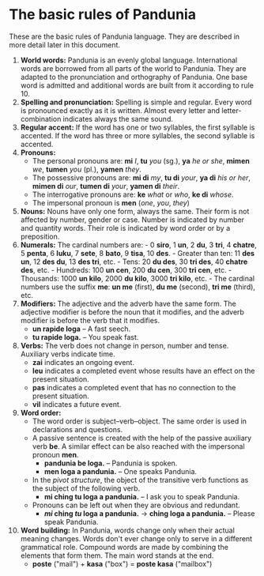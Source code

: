 # The basic rules of Pandunia

These are the basic rules of Pandunia language.
They are described in more detail later in this document.

1. **World words:**
   Pandunia is an evenly global language.
   International words are borrowed from all parts of the world to Pandunia.
   They are adapted to the pronunciation and orthography of Pandunia.
   One base word is admitted and additional words are built from it according to rule 10.
2. **Spelling and pronunciation:**
   Spelling is simple and regular.
   Every word is pronounced exactly as it is written.
   Almost every letter and letter-combination indicates always the same sound.
3. **Regular accent:**
   If the word has one or two syllables, the first syllable is accented.
   If the word has three or more syllables, the second syllable is accented.
4. **Pronouns:**
    - The personal pronouns are:
     **mi** _I_, **tu** _you_ (sg.), **ya** _he or she_,
     **mimen** _we_, **tumen** _you_ (pl.), **yamen** _they_.
    - The possessive pronouns are:
      **mi di** _my_, **tu di** _your_, **ya di** _his or her_,
      **mimen di** _our_, **tumen di** _your_, **yamen di** _their_.
     - The interrogative pronouns are: **ke** _what_ or _who_, **ke di** _whose_.
     - The impersonal pronoun is
       **men**
       (_one_, _you_, _they_)
5. **Nouns:**
   Nouns have only one form, always the same.
   Their form is not affected by number, gender or case.
   Number is indicated by number and quantity words.
   Their role is indicated by word order or by a preposition.
6. **Numerals:**
   The cardinal numbers are:
       - 0 **siro**, 1 **un**, 2 **du**, 3 **tri**, 4 **chatre**, 5 **penta**, 6 **luku**,
         7 **sete**, 8 **bato**, 9 **tisa**, 10 **des**.
       - Greater than ten: 11 **des un**, 12 **des du**, 13 **des tri**, etc.
       - Tens: 20 **du des**, 30 **tri des**, 40 **chatre des**, etc.
       - Hundreds: 100 **un cen**, 200 **du cen**, 300 **tri cen**, etc.
       - Thousands: 1000 **un kilo**, 2000 **du kilo**, 3000 **tri kilo**, etc.
       - The cardinal numbers use the suffix **me**: **un me** (first), **du me** (second), **tri me** (third), etc.
7. **Modifiers:**
   The adjective and the adverb have the same form.
   The adjective modifier is before the noun that it modifies,
   and the adverb modifier is before the verb that it modifies.
    - **un rapide loga**
      – A fast seech.
    - **tu rapide loga.**
      – You speak fast.
8. **Verbs:**
   The verb does not change in person, number and tense.
   Auxiliary verbs indicate time.
    - **zai** indicates an ongoing event.
    - **leu** indicates a completed event whose results have an effect on the present situation.
    - **pas** indicates a completed event that has no connection to the present situation.
    - **vil** indicates a future event.
9. **Word order:**
    - The word order is subject–verb–object.
      The same order is used in declarations and questions.
    - A passive sentence is created with the help of the passive auxiliary verb **be**.
      A similar effect can be also reached with the impersonal pronoun **men**.
        - **pandunia be loga.**
          – Pandunia is spoken.
        - **men loga a pandunia.**
          – One speaks Pandunia.
    - In the _pivot structure_, the object of the transitive verb
      functions as the subject of the following verb.
        - **mi ching tu loga a pandunia.**
          – I ask you to speak Pandunia.
    - Pronouns can be left out when they are obvious and redundant.
        - **_mi_ ching _tu_ loga a pandunia.**
          → **ching loga a pandunia.**
          – Please speak Pandunia.
10. **Word building:**
   In Pandunia, words change only when their actual meaning changes.
   Words don't ever change only to serve in a different grammatical role.
   Compound words are made by combining the elements that form them.
   The main word stands at the end.
    - **poste**
      ("mail") +
      **kasa**
      ("box") =
      **poste kasa**
      ("mailbox")

